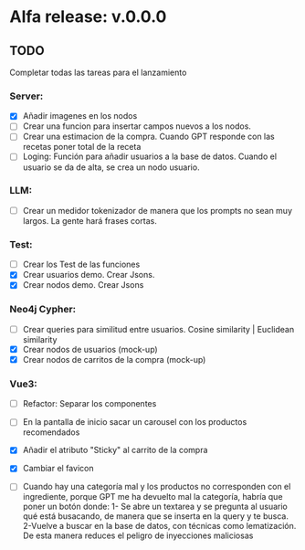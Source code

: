 # Alfa release: v.0.0.0
## TODO

Completar todas las tareas para el lanzamiento

### Server:
- [X] Añadir imagenes en los nodos
- [ ] Crear una funcion para insertar campos nuevos a los nodos.
- [ ] Crear una estimacion de la compra. Cuando GPT responde con las recetas poner total de la receta
- [ ] Loging: Función para añadir usuarios a la base de datos. Cuando el usuario se da de alta, se crea un nodo usuario.

### LLM:
- [ ] Crear un medidor tokenizador de manera que los prompts no sean muy largos. La gente hará frases cortas. 

### Test:
- [ ] Crear los Test de las funciones
- [X] Crear usuarios demo. Crear Jsons.
- [X] Crear nodos demo. Crear Jsons

### Neo4j Cypher:
- [ ] Crear queries para similitud entre usuarios. Cosine similarity | Euclidean similarity
- [X] Crear nodos de usuarios (mock-up)
- [X] Crear nodos de carritos de la compra (mock-up)

### Vue3:
- [ ] Refactor: Separar los componentes
- [ ] En la pantalla de inicio sacar un carousel con los productos recomendados
- [X] Añadir el atributo "Sticky" al carrito de la compra
- [X] Cambiar el favicon
- [ ] Cuando hay una categoría mal y los productos no corresponden con el ingrediente, porque GPT me ha devuelto mal la categoría, habría que poner un botón donde:
	    1- Se abre un textarea y se pregunta al usuario qué está busacando, de manera que se inserta en la query y te busca.
      2-Vuelve  a buscar en la base de datos, con técnicas como lematización. De esta manera reduces el peligro de inyecciones maliciosas

